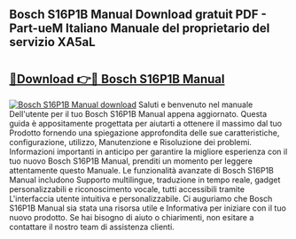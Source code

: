 ## Bosch S16P1B Manual Download gratuit PDF - Part-ueM Italiano Manuale del proprietario del servizio XA5aL

# <h2><a href="http://df91u1e.blite.top/?on=Bosch+S16P1B+Manual">🔗Download 👉🔴 Bosch S16P1B Manual</a></h2>

[![Bosch S16P1B Manual download](https://i.imgur.com/lujVjoI.png)](http://df91u1e.blite.top/?on=Bosch+S16P1B+Manual)
Saluti e benvenuto nel manuale Dell'utente per il tuo Bosch S16P1B Manual appena aggiornato. Questa guida è appositamente progettata per aiutarti a ottenere il massimo dal tuo Prodotto fornendo una spiegazione approfondita delle sue caratteristiche, configurazione, utilizzo, Manutenzione e Risoluzione dei problemi. Informazioni importanti in anticipo per garantire la migliore esperienza con il tuo nuovo Bosch S16P1B Manual, prenditi un momento per leggere attentamente questo Manuale. Le funzionalità avanzate di Bosch S16P1B Manual includono Supporto multilingue, traduzione in tempo reale, gadget personalizzabili e riconoscimento vocale, tutti accessibili tramite L'interfaccia utente intuitiva e personalizzabile. Ci auguriamo che Bosch S16P1B Manual sia stata una risorsa utile e Informativa per iniziare con il tuo nuovo prodotto. Se hai bisogno di aiuto o chiarimenti, non esitare a contattare il nostro team di assistenza clienti.
